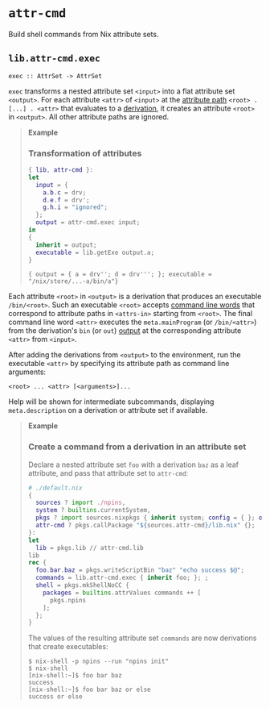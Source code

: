 # `attr-cmd`
Build shell commands from Nix attribute sets.

## `lib.attr-cmd.exec`

    exec :: AttrSet -> AttrSet

`exec` transforms a nested attribute set `<input>` into a flat attribute set `<output>`.
For each attribute `<attr>` of `<input>` at the [attribute path](https://nix.dev/manual/nix/stable/language/operators.html#attribute-selection) `<root> . [...] . <attr>` that evaluates to a [derivation](https://nix.dev/manual/nix/stable/language/derivations), it creates an attribute `<root>` in `<output>`.
All other attribute paths are ignored.

> **Example**
>
> ### Transformation of attributes
>
> ```nix
> { lib, attr-cmd }:
> let
>   input = {
>     a.b.c = drv;
>     d.e.f = drv';
>     g.h.i = "ignored";
>   };
>   output = attr-cmd.exec input;
> in
> {
>   inherit = output;
>   executable = lib.getExe output.a;
> }
> ```
>
> ```console
> { output = { a = drv''; d = drv'''; }; executable = "/nix/store/...-a/bin/a"}
> ```
>

Each attribute `<root>` in `<output>` is a derivation that produces an executable `/bin/<root>`.
Such an executable `<root>` accepts [command line words](https://www.gnu.org/software/bash/manual/bash.html#index-word) that correspond to attribute paths in `<attrs-in>` starting from `<root>`.
The final command line word `<attr>` executes the `meta.mainProgram` (or `/bin/<attr>`) from the derivation's `bin` (or `out`) [output](https://nix.dev/manual/nix/stable/language/derivations#attr-outputs) at the corresponding attribute `<attr>` from `<input>`.

After adding the derivations from `<output>` to the environment, run the executable `<attr>` by specifying its attribute path as command line arguments:

```console
<root> ... <attr> [<arguments>]...
```

Help will be shown for intermediate subcommands, displaying `meta.description` on a derivation or attribute set if available.

> **Example**
>
> ### Create a command from a derivation in an attribute set
>
> Declare a nested attribute set `foo` with a derivation `baz` as a leaf attribute, and pass that attribute set to `attr-cmd`:
>
> ```nix
> # ./default.nix
> {
>   sources ? import ./npins,
>   system ? builtins.currentSystem,
>   pkgs ? import sources.nixpkgs { inherit system; config = { }; overlays = [ ]; },
>   attr-cmd ? pkgs.callPackage "${sources.attr-cmd}/lib.nix" {};
> }:
> let
>   lib = pkgs.lib // attr-cmd.lib
> lib
> rec {
>   foo.bar.baz = pkgs.writeScriptBin "baz" "echo success $@";
>   commands = lib.attr-cmd.exec { inherit foo; }; ;
>   shell = pkgs.mkShellNoCC {
>     packages = builtins.attrValues commands ++ [
>       pkgs.npins
>     ];
>   };
> }
> ```
>
> The values of the resulting attribute set `commands` are now derivations that create executables:
>
> ```shell-session
> $ nix-shell -p npins --run "npins init"
> $ nix-shell
> [nix-shell:~]$ foo bar baz
> success
> [nix-shell:~]$ foo bar baz or else
> success or else
> ```
>



